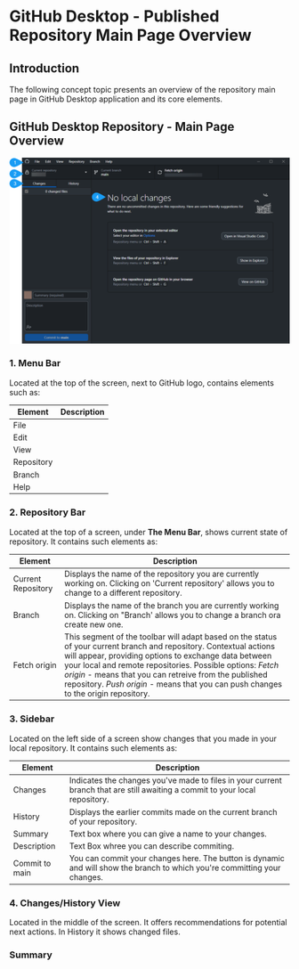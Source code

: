 # GitHub Desktop - Published Repository Main Page Overview 

## Introduction

The following concept topic presents an overview of the repository main page in GitHub Desktop application and its core elements. 

## GitHub Desktop Repository - Main Page Overview
![alt GitHub Desktop Repository](Github.png)


### 1. Menu Bar

Located at the top of the screen, next to GitHub logo, contains elements such as: 

| Element | Description   |
| ------- | -----------   |
| File | |
| Edit | |
| View | |
| Repository| |
| Branch | |
| Help | |

### 2. Repository Bar

Located  at the top of a screen, under **The Menu Bar**, shows current state of repository. It contains such elements as:

| Element   | Description   |
| -------   | -----------   |
| Current Repository | Displays the name of the repository you are currently working on. Clicking on 'Current repository' allows you to change to a different repository. |
| Branch | Displays the name of the branch you are currently working on. Clicking on "Branch' allows you to change a branch ora create new one. |
| Fetch origin | This segment of the toolbar will adapt based on the status of your current branch and repository. Contextual actions will appear, providing options to exchange data between your local and remote repositories. Possible options: *Fetch origin* - means that you can retreive from the published repository. *Push origin* - means that you can push changes to the origin repository. |


### 3. Sidebar 

Located on the left side of a screen show changes that you made in your local repository. It contains such elements as:

| Element   | Description   |
| -------   | -----------   |
|Changes| Indicates the changes you've made to files in your current branch that are still awaiting a commit to your local repository.|
|History| Displays the earlier commits made on the current branch of your repository.|
|Summary| Text box where you can give a name to your changes.|
|Description| Text Box whree you can describe commiting.|
|Commit to main | You can commit your changes here. The button is dynamic and will show the branch to which you're committing your changes.|

### 4. Changes/History View

Located in the middle of the screen. It offers recommendations for potential next actions. In History it shows changed files. 

### Summary